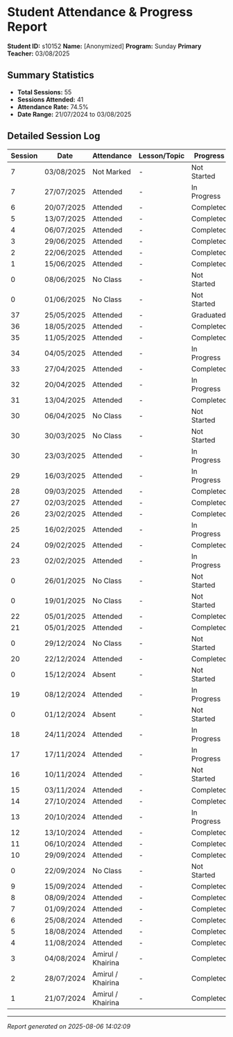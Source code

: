 # Student Attendance & Progress Report

**Student ID:** s10152
**Name:** [Anonymized]
**Program:** Sunday
**Primary Teacher:** 03/08/2025

## Summary Statistics
- **Total Sessions:** 55
- **Sessions Attended:** 41
- **Attendance Rate:** 74.5%
- **Date Range:** 21/07/2024 to 03/08/2025

## Detailed Session Log

| Session | Date | Attendance | Lesson/Topic | Progress |
|---------|------|------------|--------------|----------|
| 7 | 03/08/2025 | Not Marked | - | Not Started |
| 7 | 27/07/2025 | Attended | - | In Progress |
| 6 | 20/07/2025 | Attended | - | Completed |
| 5 | 13/07/2025 | Attended | - | Completed |
| 4 | 06/07/2025 | Attended | - | Completed |
| 3 | 29/06/2025 | Attended | - | Completed |
| 2 | 22/06/2025 | Attended | - | Completed |
| 1 | 15/06/2025 | Attended | - | Completed |
| 0 | 08/06/2025 | No Class | - | Not Started |
| 0 | 01/06/2025 | No Class | - | Not Started |
| 37 | 25/05/2025 | Attended | - | Graduated |
| 36 | 18/05/2025 | Attended | - | Completed |
| 35 | 11/05/2025 | Attended | - | Completed |
| 34 | 04/05/2025 | Attended | - | In Progress |
| 33 | 27/04/2025 | Attended | - | Completed |
| 32 | 20/04/2025 | Attended | - | In Progress |
| 31 | 13/04/2025 | Attended | - | Completed |
| 30 | 06/04/2025 | No Class | - | Not Started |
| 30 | 30/03/2025 | No Class | - | Not Started |
| 30 | 23/03/2025 | Attended | - | In Progress |
| 29 | 16/03/2025 | Attended | - | In Progress |
| 28 | 09/03/2025 | Attended | - | Completed |
| 27 | 02/03/2025 | Attended | - | Completed |
| 26 | 23/02/2025 | Attended | - | Completed |
| 25 | 16/02/2025 | Attended | - | In Progress |
| 24 | 09/02/2025 | Attended | - | Completed |
| 23 | 02/02/2025 | Attended | - | In Progress |
| 0 | 26/01/2025 | No Class | - | Not Started |
| 0 | 19/01/2025 | No Class | - | Not Started |
| 22 | 05/01/2025 | Attended | - | Completed |
| 21 | 05/01/2025 | Attended | - | Completed |
| 0 | 29/12/2024 | No Class | - | Not Started |
| 20 | 22/12/2024 | Attended | - | Completed |
| 0 | 15/12/2024 | Absent | - | Not Started |
| 19 | 08/12/2024 | Attended | - | In Progress |
| 0 | 01/12/2024 | Absent | - | Not Started |
| 18 | 24/11/2024 | Attended | - | In Progress |
| 17 | 17/11/2024 | Attended | - | In Progress |
| 16 | 10/11/2024 | Attended | - | Not Started |
| 15 | 03/11/2024 | Attended | - | Completed |
| 14 | 27/10/2024 | Attended | - | Completed |
| 13 | 20/10/2024 | Attended | - | In Progress |
| 12 | 13/10/2024 | Attended | - | Completed |
| 11 | 06/10/2024 | Attended | - | Completed |
| 10 | 29/09/2024 | Attended | - | Completed |
| 0 | 22/09/2024 | No Class | - | Not Started |
| 9 | 15/09/2024 | Attended | - | Completed |
| 8 | 08/09/2024 | Attended | - | Completed |
| 7 | 01/09/2024 | Attended | - | Completed |
| 6 | 25/08/2024 | Attended | - | Completed |
| 5 | 18/08/2024 | Attended | - | Completed |
| 4 | 11/08/2024 | Attended | - | Completed |
| 3 | 04/08/2024 | Amirul / Khairina | - | Completed |
| 2 | 28/07/2024 | Amirul / Khairina | - | Completed |
| 1 | 21/07/2024 | Amirul / Khairina | - | Completed |

---
*Report generated on 2025-08-06 14:02:09*